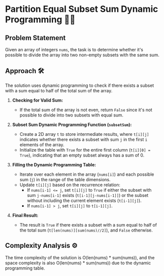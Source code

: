 # Partition Equal Subset Sum Dynamic Programming 🎯🧩

## Problem Statement

Given an array of integers `nums`, the task is to determine whether it's possible to divide the array into two non-empty subsets with the same sum.

## Approach 🛠️

The solution uses dynamic programming to check if there exists a subset with a sum equal to half of the total sum of the array.

1. **Checking for Valid Sum:**
   - If the total sum of the array is not even, return `False` since it's not possible to divide into two subsets with equal sum.

2. **Subset Sum Dynamic Programming Function (`subsetSum`):**
   - Create a 2D array `t` to store intermediate results, where `t[i][j]` indicates whether there exists a subset with sum `j` in the first `i` elements of the array.
   - Initialize the table with `True` for the entire first column (`t[i][0] = True`), indicating that an empty subset always has a sum of 0.

3. **Filling the Dynamic Programming Table:**
   - Iterate over each element in the array (`nums[i]`) and each possible sum (`j`) in the range of the table dimensions.
   - Update `t[i][j]` based on the recurrence relation:
     - If `nums[i-1] <= j`, set `t[i][j]` to `True` if either the subset with sum `j-nums[i-1]` exists (`t[i-1][j-nums[i-1]]`) or the subset without including the current element exists (`t[i-1][j]`).
     - If `nums[i-1] > j`, set `t[i][j]` to `t[i-1][j]`.

4. **Final Result:**
   - The result is `True` if there exists a subset with a sum equal to half of the total sum (`t[len(nums)][sum(nums)//2]`), and `False` otherwise.

## Complexity Analysis ⚙️

The time complexity of the solution is O(len(nums) * sum(nums)), and the space complexity is also O(len(nums) * sum(nums)) due to the dynamic programming table.
